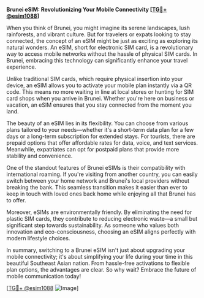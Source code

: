**Brunei eSIM: Revolutionizing Your Mobile Connectivity [[TG💪+ @esim1088](https://t.me/s/esim1088)]**

When you think of Brunei, you might imagine its serene landscapes, lush rainforests, and vibrant culture. But for travelers or expats looking to stay connected, the concept of an eSIM might be just as exciting as exploring its natural wonders. An eSIM, short for electronic SIM card, is a revolutionary way to access mobile networks without the hassle of physical SIM cards. In Brunei, embracing this technology can significantly enhance your travel experience.

Unlike traditional SIM cards, which require physical insertion into your device, an eSIM allows you to activate your mobile plan instantly via a QR code. This means no more waiting in line at local stores or hunting for SIM card shops when you arrive in Brunei. Whether you're here on business or vacation, an eSIM ensures that you stay connected from the moment you land. 

The beauty of an eSIM lies in its flexibility. You can choose from various plans tailored to your needs—whether it's a short-term data plan for a few days or a long-term subscription for extended stays. For tourists, there are prepaid options that offer affordable rates for data, voice, and text services. Meanwhile, expatriates can opt for postpaid plans that provide more stability and convenience.

One of the standout features of Brunei eSIMs is their compatibility with international roaming. If you're visiting from another country, you can easily switch between your home network and Brunei's local providers without breaking the bank. This seamless transition makes it easier than ever to keep in touch with loved ones back home while enjoying all that Brunei has to offer.

Moreover, eSIMs are environmentally friendly. By eliminating the need for plastic SIM cards, they contribute to reducing electronic waste—a small but significant step towards sustainability. As someone who values both innovation and eco-consciousness, choosing an eSIM aligns perfectly with modern lifestyle choices.

In summary, switching to a Brunei eSIM isn't just about upgrading your mobile connectivity; it's about simplifying your life during your time in this beautiful Southeast Asian nation. From hassle-free activations to flexible plan options, the advantages are clear. So why wait? Embrace the future of mobile communication today!

[[TG💪+ @esim1088](https://t.me/s/esim1088) ![Image](https://i.postimg.cc/Y0z9fWf4/image.png)]